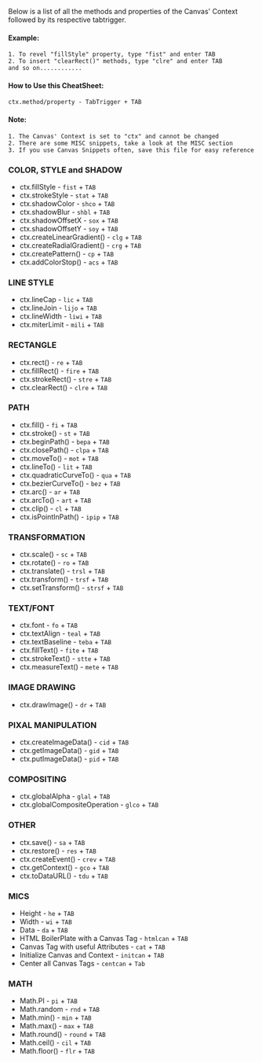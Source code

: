 Below is a list of all the methods and properties of the Canvas' Context followed by its respective tabtrigger.

#### Example:
	1. To revel "fillStyle" property, type "fist" and enter TAB
	2. To insert "clearRect()" methods, type "clre" and enter TAB
	and so on............

#### How to Use this CheatSheet:
	ctx.method/property - TabTrigger + TAB

#### Note:
	1. The Canvas' Context is set to "ctx" and cannot be changed
	2. There are some MISC snippets, take a look at the MISC section
	3. If you use Canvas Snippets often, save this file for easy reference

### COLOR, STYLE and SHADOW
* ctx.fillStyle - `fist` + `TAB`
* ctx.strokeStyle - `stat` + `TAB`
* ctx.shadowColor - `shco` + `TAB`
* ctx.shadowBlur - `shbl` + `TAB`
* ctx.shadowOffsetX - `sox` + `TAB`
* ctx.shadowOffsetY - `soy` + `TAB`
* ctx.createLinearGradient() - `clg` + `TAB`
* ctx.createRadialGradient() - `crg` + `TAB`
* ctx.createPattern() - `cp` + `TAB`
* ctx.addColorStop() - `acs` + `TAB`


### LINE STYLE
* ctx.lineCap - `lic` + `TAB`
* ctx.lineJoin - `lijo` + `TAB`
* ctx.lineWidth - `liwi` + `TAB`
* ctx.miterLimit - `mili` + `TAB`


### RECTANGLE
* ctx.rect() - `re` + `TAB`
* ctx.fillRect() - `fire` + `TAB`
* ctx.strokeRect() - `stre` + `TAB`
* ctx.clearRect() - `clre` + `TAB`


### PATH
* ctx.fill() - `fi` + `TAB`
* ctx.stroke() - `st` + `TAB`
* ctx.beginPath() - `bepa` + `TAB`
* ctx.closePath() - `clpa` + `TAB`
* ctx.moveTo() - `mot` + `TAB`
* ctx.lineTo() - `lit` + `TAB`
* ctx.quadraticCurveTo() - `qua` + `TAB`
* ctx.bezierCurveTo() - `bez` + `TAB`
* ctx.arc() - `ar` + `TAB`
* ctx.arcTo() - `art` + `TAB`
* ctx.clip() - `cl` + `TAB`
* ctx.isPointInPath() - `ipip` + `TAB`


### TRANSFORMATION
* ctx.scale() - `sc` + `TAB`
* ctx.rotate() - `ro` + `TAB`
* ctx.translate() - `trsl` + `TAB`
* ctx.transform() - `trsf` + `TAB`
* ctx.setTransform() - `strsf` + `TAB`


### TEXT/FONT
* ctx.font - `fo` + `TAB`
* ctx.textAlign - `teal` + `TAB`
* ctx.textBaseline - `teba` + `TAB`
* ctx.fillText() - `fite` + `TAB`
* ctx.strokeText() - `stte` + `TAB`
* ctx.measureText() - `mete` + `TAB`


### IMAGE DRAWING
* ctx.drawImage() - `dr` + `TAB`


### PIXAL MANIPULATION
* ctx.createImageData() - `cid` + `TAB`
* ctx.getImageData() - `gid` + `TAB`
* ctx.putImageData() - `pid` + `TAB`


### COMPOSITING
* ctx.globalAlpha - `glal` + `TAB`
* ctx.globalCompositeOperation - `glco` + `TAB`


### OTHER
* ctx.save() - `sa` + `TAB`
* ctx.restore() - `res` + `TAB`
* ctx.createEvent() - `crev` + `TAB`
* ctx.getContext() - `gco` + `TAB`
* ctx.toDataURL() - `tdu` + `TAB`


### MICS
* Height - `he` + `TAB`
* Width - `wi` + `TAB`
* Data - `da` + `TAB`
* HTML BoilerPlate with a Canvas Tag - `htmlcan` + `TAB`
* Canvas Tag with useful Attributes - `cat` + `TAB`
* Initialize Canvas and Context - `initcan` + `TAB`
* Center all Canvas Tags - `centcan` + `Tab`


### MATH
* Math.PI - `pi` + `TAB`
* Math.random - `rnd` + `TAB`
* Math.min() - `min` + `TAB`
* Math.max() - `max` + `TAB`
* Math.round() - `round` + `TAB`
* Math.ceil() - `cil` + `TAB`
* Math.floor() - `flr` + `TAB`